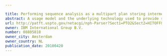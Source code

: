 ```yaml
---

title: Performing sequence analysis as a multipart plan storing intermediate results as a relation
abstract: A usage model and the underlying technology used to provide sequence analysis as part of a relational database system. Included components include the semantic and syntactic integration of the sequence analysis with an existing query language, the storage methods for the sequence data, and the design of a multipart execution scheme that runs the sequence analysis as part of a potentially larger database query, especially using parallel execution techniques.
url: http://patft.uspto.gov/netacgi/nph-Parser?Sect1=PTO2&Sect2=HITOFF&p=1&u=%2Fnetahtml%2FPTO%2Fsearch-adv.htm&r=1&f=G&l=50&d=PALL&S1=08805818&OS=08805818&RS=08805818
owner: IBM International Group B.V.
number: 08805818
owner_city: Amsterdam
owner_country: NL
publication_date: 20100420
---
```

